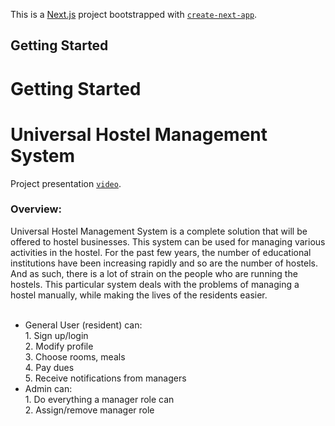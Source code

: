 This is a [Next.js](https://nextjs.org/) project bootstrapped with [`create-next-app`](https://github.com/vercel/next.js/tree/canary/packages/create-next-app).

## Getting Started
<h1>Getting Started</h1>

<h1>Universal Hostel Management System</h1>

Project presentation [`video`](https://drive.google.com/file/d/1YiNu9QPpGn-2Ujd5KRPkzPcoZjS0L9S4/view?usp=sharing).

<h3>Overview:</h3>
Universal Hostel Management System is a complete solution that will be offered to hostel businesses. This system can be used for managing various activities in the hostel. For the past few years, the number of educational institutions have been increasing rapidly and so are the number of hostels. And as such, there is a lot of strain on the people who are running the hostels. This particular system deals with the problems of managing a hostel manually, while making the lives of the residents easier.
<br><br>
<ul>
  <li>
    General User (resident) can: <br>
        1. Sign up/login<br>
        2. Modify profile<br>
        3. Choose rooms, meals<br>
        4. Pay dues<br>
        5. Receive notifications from managers<br>
  </li>
  <li>
    Admin can:<br>
        1. Do everything a manager role can<br>
        2. Assign/remove manager role<br>
  </li>
</ul>
